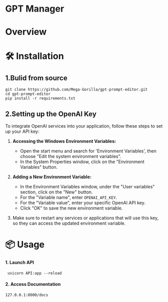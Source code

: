 # GPT Manager

# Overview

# 🛠 Installation
## 1.Bulid from source
    git clone https://github.com/Mega-Gorilla/gpt-prompt-editor.git
    cd gpt-prompt-editor
    pip install -r requirements.txt

## 2.Setting up the OpenAI Key

To integrate OpenAI services into your application, follow these steps to set up your API key:

1. **Accessing the Windows Environment Variables:**
   - Open the start menu and search for 'Environment Variables', then choose "Edit the system environment variables".
   - In the System Properties window, click on the "Environment Variables" button.

2. **Adding a New Environment Variable:**
   - In the Environment Variables window, under the "User variables" section, click on the "New" button.
   - For the "Variable name", enter `OPENAI_API_KEY`.
   - For the "Variable value", enter your specific OpenAI API key.
   - Click "OK" to save the new environment variable.

3. Make sure to restart any services or applications that will use this key, so they can access the updated environment variable.

# 📦 Usage

#### 1. Launch API
     uvicorn API:app --reload

#### 2. Access Documentation
    127.0.0.1:8000/docs